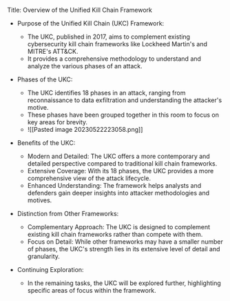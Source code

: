 Title: Overview of the Unified Kill Chain Framework

- Purpose of the Unified Kill Chain (UKC) Framework:
  - The UKC, published in 2017, aims to complement existing cybersecurity kill chain frameworks like Lockheed Martin's and MITRE's ATT&CK.
  - It provides a comprehensive methodology to understand and analyze the various phases of an attack.

- Phases of the UKC:
  - The UKC identifies 18 phases in an attack, ranging from reconnaissance to data exfiltration and understanding the attacker's motive.
  - These phases have been grouped together in this room to focus on key areas for brevity.
  - ![[Pasted image 20230522223058.png]]

- Benefits of the UKC:
  - Modern and Detailed: The UKC offers a more contemporary and detailed perspective compared to traditional kill chain frameworks.
  - Extensive Coverage: With its 18 phases, the UKC provides a more comprehensive view of the attack lifecycle.
  - Enhanced Understanding: The framework helps analysts and defenders gain deeper insights into attacker methodologies and motives.

- Distinction from Other Frameworks:
  - Complementary Approach: The UKC is designed to complement existing kill chain frameworks rather than compete with them.
  - Focus on Detail: While other frameworks may have a smaller number of phases, the UKC's strength lies in its extensive level of detail and granularity.

- Continuing Exploration:
  - In the remaining tasks, the UKC will be explored further, highlighting specific areas of focus within the framework.